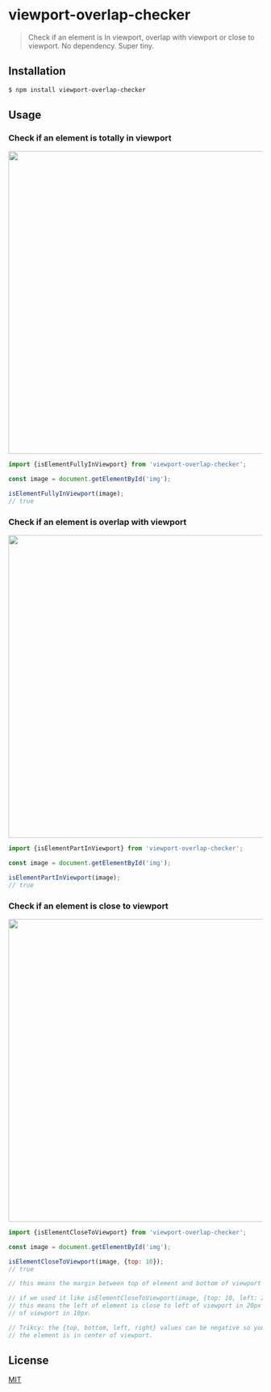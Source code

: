# viewport-overlap-checker 

> Check if an element is In viewport, overlap with viewport or close to viewport.
No dependency. Super tiny.

## Installation
```bash
$ npm install viewport-overlap-checker
```

## Usage

### Check if an element is totally in viewport
<img src="http://i.imgur.com/JMT7ACYg.png" width="600">

```js
import {isElementFullyInViewport} from 'viewport-overlap-checker';

const image = document.getElementById('img');

isElementFullyInViewport(image);
// true
```

### Check if an element is overlap with viewport
<img src="http://i.imgur.com/gETmAW3.png" width="600">

```js
import {isElementPartInViewport} from 'viewport-overlap-checker';

const image = document.getElementById('img');

isElementPartInViewport(image);
// true
```

### Check if an element is close to viewport
<img src="http://i.imgur.com/P3x2ul7.png" width="600">

```js
import {isElementCloseToViewport} from 'viewport-overlap-checker';

const image = document.getElementById('img');

isElementCloseToViewport(image, {top: 10});
// true

// this means the margin between top of element and bottom of viewport is no more than 10px;

// if we used it like isElementCloseToViewport(image, {top: 10, left: 20});
// this means the left of element is close to left of viewport in 20px AND top is close to bottom
// of viewport in 10px.

// Trikcy: the {top, bottom, left, right} values can be negative so you can restrict 
// the element is in center of viewport.

```

## License
[MIT](https://tldrlegal.com/license/mit-license)